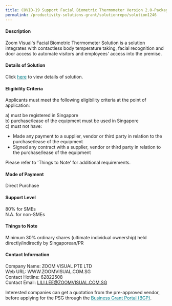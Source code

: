 ```yaml
---
title: COVID-19 Support Facial Biometric Thermometer Version 2.0-Package A (Per Bundle x 1)
permalink: /productivity-solutions-grant/solutionrepo/solution1246
---
```


#### Description

Zoom Visual's Facial Biometric Thermometer Solution is a solution integrates with contactless body temperature taking, facial recognition and door access to automate visitors and employees' access into the premise. 

#### Details of Solution

Click <a href='https://govassist.gobusiness.gov.sg/images/psg/Desensitised_Zoom_Visual_Annex_3_Part_1.pdf' style='color:#037e8a'>here</a> to view details of solution.

#### Eligibility Criteria

Applicants must meet the following eligibility criteria at the point of application:

a) must be registered in Singapore <br>
b) purchase/lease of the equipment must be used in Singapore <br>
c) must not have:
- Made any payment to a supplier, vendor or third party in relation to the purchase/lease of the equipment
- Signed any contract with a supplier, vendor or third party in relation to the purchase/lease of the equipment

Please refer to 'Things to Note' for additional requirements.

#### Mode of Payment
Direct Purchase

#### Support Level
80% for SMEs <br>
N.A. for non-SMEs

#### Things to Note
Minimum 30% ordinary shares (ultimate individual ownership) held directly/indirectly by Singaporean/PR

#### Contact Information
Company Name: ZOOM VISUAL PTE LTD<br>Web URL: WWW.ZOOMVISUAL.COM.SG<br>Contact Hotline:  62822508 <br>Contact Email: LILI.LEE@ZOOMVISUAL.COM.SG <br>

Interested companies can get a quotation from the pre-approved vendor, before applying for the PSG through the <a target='_blank' style='color:#037e8a' href='https://www.businessgrants.gov.sg/'>Business Grant Portal (BGP)</a>.
